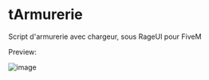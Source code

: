 # tArmurerie
Script d'armurerie avec chargeur, sous RageUI pour FiveM

Preview:

![image](https://user-images.githubusercontent.com/98286538/150705570-e2e6fd1a-5601-4205-ac3b-486324eae414.png)
